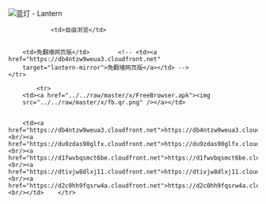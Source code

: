 

<img src="../../raw/master/x/8e0a2b81.c82003be.LanternYellow2.png" alt="蓝灯 - Lantern"/>
<table>
    <tr>
                
                <td>自由浏览</td>
        
        
        <td>免翻墙网页版</td>        <!-- <td><a href="https://db4ntzw9weua3.cloudfront.net"
        target="lantern-mirror">免翻墙网页版</a></td> -->
    </tr>
    
            <tr>
        <td><a href="../../raw/master/x/FreeBrowser.apk"><img
        src="../../raw/master/x/fb.qr.png" /></a></td>

        
        <td><a href="https://db4ntzw9weua3.cloudfront.net">https://db4ntzw9weua3.cloudfront.net</a><br/><a href="https://du9zdas90glfx.cloudfront.net">https://du9zdas90glfx.cloudfront.net</a><br/><a href="https://d1fwvbqsmct6be.cloudfront.net">https://d1fwvbqsmct6be.cloudfront.net</a><br/><a href="https://dtivjw8dlxj11.cloudfront.net">https://dtivjw8dlxj11.cloudfront.net</a><br/><a href="https://d2c0hh9fqsrw4a.cloudfront.net">https://d2c0hh9fqsrw4a.cloudfront.net</a><br/></td>    </tr>
</table>

